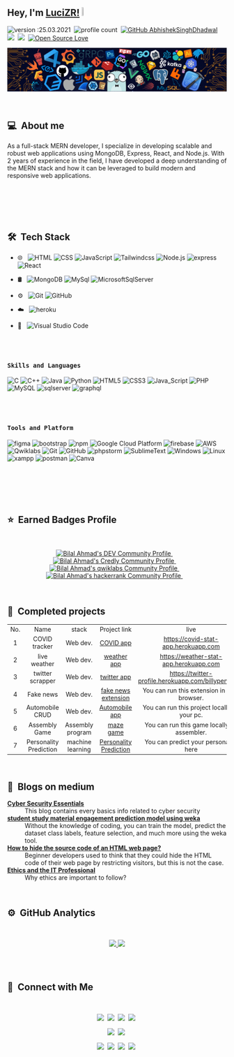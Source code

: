 ##  Hey, I'm [LuciZR!](https://billypentester.github.io/)  <img src="https://bestanimations.com/media/india/627097216india-flag-waving-animated-gif.gif" width="3%" height="3%">
![version :25.03.2021](https://img.shields.io/badge/version-25.03.2021-informational)&nbsp;
![profile count](https://komarev.com/ghpvc/?username=LuciZR&color=red)&nbsp;
[![GitHub AbhishekSinghDhadwal](https://img.shields.io/github/followers/LuciZR?label=follow&style=social)](https://github.com/LuciZR)&nbsp;
<a href="#"><img src="https://img.shields.io/badge/made%20in%20-India-brightgreen"></a>&nbsp;
<a href="#"><img src="https://img.shields.io/badge/Ask%20me-anything-important.svg"></a>&nbsp;
[![Open Source Love](https://badges.frapsoft.com/os/v2/open-source.svg?v=103)](https://github.com/LuciZR)&nbsp;

![](https://raw.githubusercontent.com/billypentester/billypentester/main/header_.png)

<br>
  
## 💻 &nbsp;About me

<div>
  
  <p>
 As a full-stack MERN developer, I specialize in developing scalable and robust web applications using MongoDB, Express, React, and Node.js. With 2 years of experience in the field, I have developed a deep understanding of the MERN stack and how it can be leveraged to build modern and responsive web applications.
  </p>

</div> 

## &nbsp;
 
<br>


## 🛠 &nbsp;Tech Stack

- 🌐 &nbsp;
  ![HTML](https://img.shields.io/badge/HTML5-E34F26?style=flat&logo=html5&logoColor=white)
  ![CSS](https://img.shields.io/badge/CSS3-1572B6?style=flat&logo=css3&logoColor=white)
  ![JavaScript](https://img.shields.io/badge/JavaScript-323330?style=flat&logo=javascript&logoColor=F7DF1E)
  ![Tailwindcss](https://img.shields.io/badge/Tailwind_CSS-38B2AC?style=flat&logo=tailwind-css&logoColor=white)
  ![Node.js](https://img.shields.io/badge/Node.js-339933?style=flat&logo=nodedotjs&logoColor=white)
  ![express](https://img.shields.io/badge/Express.js-000000?style=flat&logo=express&logoColor=white)
  ![React](https://img.shields.io/badge/React-20232A?style=flat&logo=react&logoColor=61DAFB)
  
- 🛢 &nbsp;
  ![MongoDB](https://img.shields.io/badge/MongoDB-4EA94B?style=flat&logo=mongodb&logoColor=white)
  ![MySql](https://img.shields.io/badge/MySQL-00000F?style=flat&logo=mysql&logoColor=white)
  ![MicrosoftSqlServer](https://img.shields.io/badge/Microsoft_SQL_Server-CC2927?style=flat&logo=microsoft-sql-server&logoColor=white)
  
- ⚙️ &nbsp;
  ![Git](https://img.shields.io/badge/-Git-333333?style=flat&logo=git)
  ![GitHub](https://img.shields.io/badge/-GitHub-333333?style=flat&logo=github)

- ☁️ &nbsp;
  ![heroku](https://img.shields.io/badge/Heroku-430098?style=flat&logo=heroku&logoColor=white)
  
- 🔧 &nbsp;
  ![Visual Studio Code](https://img.shields.io/badge/-Visual%20Studio%20Code-333333?style=flat&logo=visual-studio-code&logoColor=007ACC)

## &nbsp;

<h4><b><samp>Skills and Languages</samp></b></h4>

![C](https://img.shields.io/badge/C-27338e?style=flat&logo=c&logoColor=white)
![C++](https://img.shields.io/badge/C++-00599C?style=flat&logo=c%2B%2B&logoColor=white)
![Java](https://img.shields.io/badge/Java-013243?style=flat&logo=Java&logoColor=white)
![Python](https://img.shields.io/badge/Python-3776AB?style=flat&logo=Python&logoColor=white)
![HTML5](https://img.shields.io/badge/HTML5-E34F26?style=flat&logo=HTML5&logoColor=white)
![CSS3](https://img.shields.io/badge/CSS3-1572B6?style=flat&logo=CSS3&logoColor=white)
![Java_Script](https://img.shields.io/badge/Java-ED8B00?style=flat&logo=java&logoColor=white)
![PHP](https://img.shields.io/badge/PHP-777BB4?style=flat&logo=php&logoColor=white)
![MySQL](https://img.shields.io/badge/MySQL-4479A1?style=flat&logo=MySQL&logoColor=white)
![sqlserver](https://img.shields.io/badge/Microsoft%20SQL%20Sever-CC2927?style=flat&logo=microsoft%20sql%20server&logoColor=white)
![graphql](https://img.shields.io/badge/GraphQl-E10098?style=flat&logo=graphql&logoColor=white)


##  &nbsp; 

<h4><b><samp>Tools and Platform</samp></b></h4>

![figma](https://img.shields.io/badge/Figma-F24E1E?style=flat&logo=figma&logoColor=white)
![bootstrap](https://img.shields.io/badge/Bootstrap-563D7C?style=flat&logo=bootstrap&logoColor=white)
![npm](https://img.shields.io/badge/npm-CB3837?style=flat&logo=npm&logoColor=white)
![Google Cloud Platform](https://img.shields.io/badge/Google_Cloud-4285F4?style=flat&logo=google-cloud&logoColor=white)
![firebase](https://img.shields.io/badge/firebase-ffca28?style=flat&logo=firebase&logoColor=black)
![AWS](https://img.shields.io/badge/Amazon_AWS-232F3E?style=flat&logo=amazon-aws&logoColor=white)
![Qwiklabs](https://img.shields.io/badge/Qwiklabs-F5CD0E?style=flat&logo=Qwiklabs&logoColor=800000)
![Git](https://img.shields.io/badge/Git-F05032?style=flat&logo=Git&logoColor=white)
![GitHub](https://img.shields.io/badge/GitHub-181717?style=flat&logo=github)
![phpstorm](http://img.shields.io/badge/-PHPStorm-181717?style=flat&logo=phpstorm&logoColor=white)
![SublimeText](https://img.shields.io/badge/sublime_text-%23575757.svg?&style=flat&logo=sublime-text&logoColor=important)
![Windows](https://img.shields.io/badge/Windows-0078D6?style=flat&logo=windows&logoColor=white)
![Linux](https://img.shields.io/badge/Linux-FCC624?style=flat&logo=linux&logoColor=black)
![xampp](https://img.shields.io/badge/Xampp-F37623?style=flat&logo=xampp&logoColor=white)
![postman](https://img.shields.io/badge/Postman-FF6C37?style=flat&logo=Postman&logoColor=white)
![Canva](https://img.shields.io/badge/Canva-%2300C4CC.svg?&style=flat&logo=Canva&logoColor=white)

##    

<br>

## ⭐ &nbsp;Earned Badges Profile

<br>

<p align="center">

<a href="https://dev.to/billypentester">
  <img src="https://d2fltix0v2e0sb.cloudfront.net/dev-badge.svg" alt="Bilal Ahmad's DEV Community Profile" eight="10%" width="10%">
</a>&nbsp;&nbsp;&nbsp;
<a href="https://www.credly.com/users/billypentester">
    <img src="https://images.credly.com/images/b685de69-03cf-402c-b8e3-62ecd0e2e949/blob.png" alt="Bilal Ahmad's Credly Community Profile" height="10%" width="10%">
</a>&nbsp;&nbsp;&nbsp;
<a href="https://www.qwiklabs.com/public_profiles/5b9e3fa4-929f-4307-8796-5c7865b230ce">
    <img src="https://1.bp.blogspot.com/-Of27Ewb6GRc/XJbAUXBXjnI/AAAAAAAAJbw/uAxGLY5-9JU1GUJcNBenxK_wSs6un2hsgCK4BGAYYCw/s1600/logo%2Bqwiklabs%2Bicon.png" alt="Bilal Ahmad's qwiklabs Community Profile" height="10%" width="10%">
</a>&nbsp;&nbsp;&nbsp; 
<a href="https://www.hackerrank.com/billypentester">
    <img src="https://camo.githubusercontent.com/898f94be504f7baf1ddb0a2811152dab61cfd723e683b6947be9ffa3c879ccc4/68747470733a2f2f75706c6f61642e77696b696d656469612e6f72672f77696b6970656469612f636f6d6d6f6e732f362f36352f4861636b657252616e6b5f6c6f676f2e706e67" alt="Bilal Ahmad's hackerrank Community Profile" height="10%" width="10%">
</a>&nbsp;&nbsp;&nbsp;   
  
</p>

<br>

## 📁 &nbsp;Completed projects

<div align="center">  
  
<table align="center">
        <tr align="center">
            <td>No.</td>
            <td>Name</td>
            <td>stack</td>
            <td>Project link</td>
            <td>live</td>
        </tr>
        <tr align="center">
            <td>1</td>
            <td>COVID tracker</td>
            <td>Web dev.</td>
            <td><a href="https://github.com/billypentester/covid-stat-app" target="_blank">COVID app</a></td>
            <td><a href="https://covid-stat-app.herokuapp.com">https://covid-stat-app.herokuapp.com</a></td>
        </tr>
        <tr align="center">
            <td>2</td>
            <td>live weather</td>
            <td>Web dev.</td>
            <td><a href="https://github.com/billypentester/weather-stat-app" target="_blank">weather app</a></td>
            <td><a href="https://weather-stat-app.herokuapp.com">https://weather-stat-app.herokuapp.com</a></td>
        </tr>
        <tr align="center">
            <td>3</td>
            <td>twitter scrapper</td>
            <td>Web dev.</td>
            <td><a href="https://github.com/billypentester/twitter-profile" target="_blank">twitter app</a></td>
            <td><a href="https://twitter-profile.herokuapp.com/billypentester">https://twitter-profile.herokuapp.com/billypentester</a></td>
        </tr>
        <tr align="center">
            <td>4</td>
            <td>Fake news</td>
            <td>Web dev.</td>
            <td><a href="https://github.com/billypentester/fake-news" target="_blank">fake news extension</a></td>
            <td><span>You can run this extension in your browser.</span></td>
        </tr>
        <tr align="center">
            <td>5</td>
            <td>Automobile CRUD</td>
            <td>Web dev.</td>
            <td><a href="https://twitter-profile.herokuapp.com/billypentester" target="_blank">Automobile app</a></td>
            <td><span>You can run this project locally on your pc.</span></td>
        </tr>
        <tr align="center">
            <td>6</td>
            <td>Assembly Game</td>
            <td>Assembly program</td>
            <td><a href="https://github.com/billypentester/maze-game" target="_blank">maze game</a></td>
            <td><span>You can run this game locally on assembler.</span></td>
        </tr>
        <tr align="center">
            <td>7</td>
            <td>Personality Prediction</td>
            <td>machine learning</td>
            <td><a href="https://github.com/billypentester/personality-prediction" target="_blank">Personality Prediction</a></td>
            <td><span>You can predict your personality here</span></td>
        </tr>
              
</table>  
  
</div>

<br>
  
## 📓 &nbsp;Blogs on medium
  
<dl>
  <dt><strong><a href="https://billypentester.medium.com/cyber-security-essentials-ad2bb8e9fce8">Cyber Security Essentials</a></strong></dt>
  <dd>This blog contains every basics info related to cyber security</dd>
  <dt><strong><a href="https://medium.com/mlearning-ai/student-study-material-engagement-prediction-model-using-weka-bd2a2ee97cd8">student study material engagement prediction model using weka</a></strong></dt>
  <dd>Without the knowledge of coding, you can train the model, predict the dataset class labels, feature selection, and much more using the weka tool.</dd>
  <dt><strong><a href="https://billypentester.medium.com/how-to-hide-the-source-code-of-an-html-web-page-59a3c2e877b4">How to hide the source code of an HTML web page?</a></strong></dt>
  <dd>Beginner developers used to think that they could hide the HTML code of their web page by restricting visitors, but this is not the case.</dd>
  <dt><strong><a href="https://billypentester.medium.com/ethics-and-the-it-professional-8b108a4f0ee">Ethics and the IT Professional</a></strong></dt>
  <dd>Why ethics are important to follow?</dd>
  
</dl>  
  
<br> 
  


## ⚙️ &nbsp;GitHub Analytics

<br>

<p align="center">
<a href="https://github.com/billypentester">
  <img height="180em" src="https://github-readme-stats-eight-theta.vercel.app/api?username=billypentester&show_icons=true&theme=algolia&include_all_commits=true&count_private=true"/>
  <img height="180em" src="https://github-readme-stats-eight-theta.vercel.app/api/top-langs/?username=billypentester&layout=compact&langs_count=10&theme=algolia"/>
</a>
</p>

<br>
  

<!-- [![Bilal's GitHub Activity Graph](https://activity-graph.herokuapp.com/graph?username=billypentester&theme=xcode)](https://github.com/billypentester)
 -->

<!-- <p align="center">
  <img width="90%" src="https://github-readme-streak-stats.herokuapp.com/?user=billypentester&show_icons=true&locale=en&layout=demo&theme=merko&hide_border=true" />
</p> -->

  
<br>

## 🔗 &nbsp;Connect with Me

<br>

<p>
  <p align="center">
    <a href="https://facebook.com/I.LUCI.ZR"><img src="https://img.shields.io/badge/-Facebook-1877F2?style=flat&logo=Facebook&logoColor=white"/></a>&nbsp;
    <a href="https://instagram.com/i.luci.zr"><img src="https://img.shields.io/badge/-Instagram-E4405F?style=flat&logo=Instagram&logoColor=white"/></a>&nbsp;
    <a href="https://www.twitter.com/billypentester"><img src="https://img.shields.io/badge/Twitter-1DA1F2?style=flat&logo=twitter&logoColor=white"/></a>&nbsp;
    <a href="https://linkedin.com/in/billypentester"><img src="https://img.shields.io/badge/-Linkedin-0077B5?style=flat&logo=Linkedin&logoColor=white"/></a>&nbsp;
  </p>
  
  
  <p align="center">
    <a href="http://billypentester.live/"><img src="https://img.shields.io/badge/-billypentester.me-3423A6?style=flat&logo=Google-Chrome&logoColor=white"/></a>&nbsp;
    <a href="mailto:BilalSheikh2500@gmail.com"><img src="https://img.shields.io/badge/-BilalSheikh2500@gmail.com-D14836?style=flat&logo=Gmail&logoColor=white"/></a>&nbsp;
  </p>
  
  <p align="center">
    <a href="https://www.kaggle.com/billypentester"><img src="https://img.shields.io/badge/Kaggle-20BEFF?style=flat&logo=Kaggle&logoColor=white"></a>&nbsp;
    <a href="https://dribbble.com/billypentester"><img src="https://img.shields.io/badge/Dribbble-EA4C89?style=flat&logo=dribbble&logoColor=white"></a>&nbsp;
    <a href="https://billypentester.medium.com"><img src="https://img.shields.io/badge/Medium-12100E?style=flat&logo=medium&logoColor=white"></a>&nbsp;
    <a href="https://stackoverflow.com/users/12439107/bilal-ahmad"><img src="https://img.shields.io/badge/Stack_Overflow-FE7A16?style=flat&logo=stack-overflow&logoColor=white"></a>&nbsp;
  </p>
  
</p>


